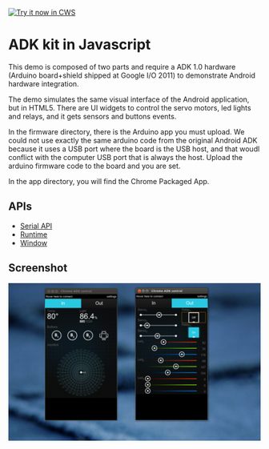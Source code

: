 <a target="_blank" href="https://chrome.google.com/webstore/detail/ieoiddehfkbacdideciijbdjfjegmpjo">![Try it now in CWS](https://raw.github.com/GoogleChrome/chrome-extensions-samples/master/apps/tryitnowbutton.png "Click here to install this sample from the Chrome Web Store")</a>


# ADK kit in Javascript

This demo is composed of two parts and require a ADK 1.0 hardware (Arduino board+shield shipped at Google I/O 2011) to demonstrate Android hardware integration.

The demo simulates the same visual interface of the Android application, but in HTML5. There are UI widgets to control the servo motors, led lights and relays, and it gets sensors and buttons events.

In the firmware directory, there is the Arduino app you must upload. We could not use exactly the same arduino code from the original Android ADK because it uses a USB port where the board is the USB host, and that woudl conflict with the computer USB port that is always the host. Upload the arduino firmware code to the board and you are set.

In the app directory, you will find the Chrome Packaged App. 

## APIs

* [Serial API](http://developer.chrome.com/apps/app.hardware.html#serial)
* [Runtime](http://developer.chrome.com/apps/app.runtime.html)
* [Window](http://developer.chrome.com/apps/app.window.html)
     
## Screenshot
![screenshot](/samples/serial/adkjs/app/assets/screenshot_1280_800.png)

